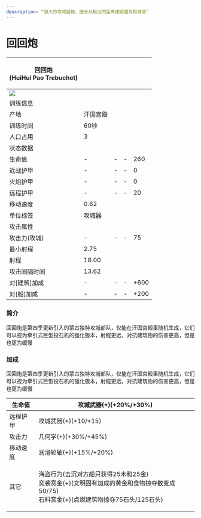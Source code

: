 ```yaml
---
description: “强大的攻城器械，擅长从极远的距离摧毁建筑和城墙”
---
```


# 回回炮

| <p>回回炮<br>(HuiHui Pao Trebuchet)</p>                                                                              |       |   |   |      |
| ----------------------------------------------------------------------------------------------------------------- | ----- | - | - | ---- |
| ![](https://seicing-1257171891.cos.ap-nanjing.myqcloud.com/3fatcatpool/aoe4/tech/%E5%9B%9E%E5%9B%9E%E7%82%AE.png) |       |   |   |      |
| 训练信息                                                                                                              |       |   |   |      |
| 产地                                                                                                                | 汗国宫殿  |   |   |      |
| 训练时间                                                                                                              | 60秒   |   |   |      |
| 人口占用                                                                                                              | 3     |   |   |      |
| 状态数据                                                                                                              |       |   |   |      |
| 生命值                                                                                                               | -     | - | - | 260  |
| 近战护甲                                                                                                              | -     | - | - | 0    |
| 火焰护甲                                                                                                              | -     | - | - | 0    |
| 远程护甲                                                                                                              | -     | - | - | 20   |
| 移动速度                                                                                                              | 0.62  |   |   |      |
| 单位标签                                                                                                              | 攻城器   |   |   |      |
| 攻击属性                                                                                                              |       |   |   |      |
| 攻击力(攻城)                                                                                                           | -     | - | - | 75   |
| 最小射程                                                                                                              | 2.75  |   |   |      |
| 射程                                                                                                                | 18.00 |   |   |      |
| 攻击间隔时间                                                                                                            | 13.62 |   |   |      |
| 对\[建筑]加成                                                                                                          | -     | - | - | +600 |
| 对\[船]加成                                                                                                           | -     | - | - | +200 |

### 简介 <a href="#jia" id="jia"></a>

回回炮是第四季更新引入的蒙古独特攻城部队，仅能在汗国宫殿里随机生成，它们可以视为牵引式巨型投石机的强化版本，射程更远，对抗建筑物的伤害更高，但是也更为缓慢

### 加成

回回炮是第四季更新引入的蒙古独特攻城部队，仅能在汗国宫殿里随机生成，它们可以视为牵引式巨型投石机的强化版本，射程更远，对抗建筑物的伤害更高，但是也更为缓慢

| 生命值  | <img src="https://seicing-1257171891.cos.ap-nanjing.myqcloud.com/3fatcatpool/aoe4/tech/%E6%94%BB%E5%9F%8E%E6%AD%A6%E5%99%A8.png" alt="" data-size="line">攻城武器(+)(+20%/+30%)                                                                                                                                                                                                                                                                                                                                                                                              |
| ---- | ------------------------------------------------------------------------------------------------------------------------------------------------------------------------------------------------------------------------------------------------------------------------------------------------------------------------------------------------------------------------------------------------------------------------------------------------------------------------------------------------------------------------------------------------------------------------ |
| 远程护甲 | <img src="https://seicing-1257171891.cos.ap-nanjing.myqcloud.com/3fatcatpool/aoe4/tech/%E6%94%BB%E5%9F%8E%E6%AD%A6%E5%99%A8.png" alt="" data-size="line">攻城武器(+)(+10/+15)                                                                                                                                                                                                                                                                                                                                                                                                |
| 攻击力  | <img src="https://seicing-1257171891.cos.ap-nanjing.myqcloud.com/3fatcatpool/aoe4/tech/%E5%87%A0%E4%BD%95%E5%AD%A6.png" alt="" data-size="line">几何学(+)(+30%/+45%)                                                                                                                                                                                                                                                                                                                                                                                                        |
| 移动速度 | <img src="https://seicing-1257171891.cos.ap-nanjing.myqcloud.com/3fatcatpool/aoe4/tech/%E6%B6%A6%E6%BB%91%E8%BD%AE%E8%BD%B4.png" alt="" data-size="line">润滑轮轴(+)(+15%/+20%)                                                                                                                                                                                                                                                                                                                                                                                              |
| 其它   | <p><img src="https://seicing-1257171891.cos.ap-nanjing.myqcloud.com/3fatcatpool/aoe4/tech/%E6%B5%B7%E7%9B%97%E8%A1%8C%E4%B8%BA.png" alt="" data-size="line">海盗行为(击沉对方船只获得25木和25金)<br><img src="https://seicing-1257171891.cos.ap-nanjing.myqcloud.com/3fatcatpool/aoe4/tech/%E7%AA%81%E8%A2%AD%E8%B5%8F%E9%87%91.png" alt="" data-size="line">突袭赏金(+)(文明固有加成的黄金和食物掠夺数变成50/75)<br><img src="https://seicing-1257171891.cos.ap-nanjing.myqcloud.com/3fatcatpool/aoe4/tech/%E7%9F%B3%E6%96%99%E8%B5%8F%E9%87%91.png" alt="" data-size="line">石料赏金(+)(点燃建筑物掠夺75石头/125石头)</p> |
